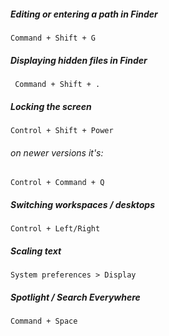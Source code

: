 ##### Editing or entering a path in Finder

    Command + Shift + G
   
##### Displaying hidden files in Finder

     Command + Shift + .
     
     
##### Locking the screen

    Control + Shift + Power
    
###### on newer versions it's:
    
    Control + Command + Q 
    
##### Switching workspaces / desktops

    Control + Left/Right
    
##### Scaling text

    System preferences > Display
    
##### Spotlight / Search Everywhere

    Command + Space
